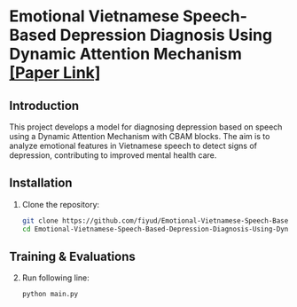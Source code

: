 # Emotional Vietnamese Speech-Based Depression Diagnosis Using Dynamic Attention Mechanism [[Paper Link]](https://drive.google.com/file/d/1BwtnLjV6X9QVbji97e5dUxXTxDJog50W/view?usp=drive_link)

## Introduction
This project develops a model for diagnosing depression based on speech using a Dynamic Attention Mechanism with CBAM blocks. The aim is to analyze emotional features in Vietnamese speech to detect signs of depression, contributing to improved mental health care.


## Installation
1. Clone the repository:
   ```bash
   git clone https://github.com/fiyud/Emotional-Vietnamese-Speech-Based-Depression-Diagnosis-Using-Dynamic-Attention-Mechanism.git
   cd Emotional-Vietnamese-Speech-Based-Depression-Diagnosis-Using-Dynamic-Attention-Mechanism
   ```
   
## Training & Evaluations
2. Run following line:
   ```bash
   python main.py
